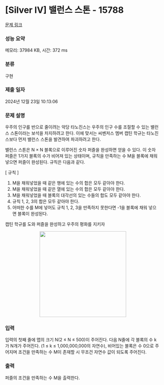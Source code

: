 # [Silver IV] 밸런스 스톤 - 15788 

[문제 링크](https://www.acmicpc.net/problem/15788) 

### 성능 요약

메모리: 37984 KB, 시간: 372 ms

### 분류

구현

### 제출 일자

2024년 12월 23일 10:13:06

### 문제 설명

<p>우주의 인구를 반으로 줄이려는 악당 타노진스는 우주의 인구 수를 조절할 수 있는 밸런스 스톤이라는 보석을 차지하려고 한다. 이에 맞서는 씨벤저스 멤버 캡틴 학규는 타노진스보다 먼저 밸런스 스톤을 발견하여 파괴하려고 한다.</p>

<p>밸런스 스톤은 N × N 블록으로 이루어진 숫자 퍼즐을 완성하면 얻을 수 있다. 이 숫자 퍼즐은 1가지 블록의 수가 비어져 있는 상태이며, 규칙을 만족하는 수 M을 블록에 채워넣으면 퍼즐이 완성된다. 규칙은 다음과 같다.</p>

<p>[ 규칙 ]</p>

<ol>
	<li>M을 채워넣었을 때 같은 행에 있는 수의 합은 모두 같아야 한다.</li>
	<li>M을 채워넣었을 때 같은 열에 있는 수의 합은 모두 같아야 한다.</li>
	<li>M을 채워넣었을 때 블록의 대각선의 있는 수들의 합도 모두 같아야 한다.</li>
	<li>규칙 1, 2, 3의 합은 모두 같아야 한다.</li>
	<li>어떠한 수를 M에 넣어도 규칙 1, 2, 3을 만족하지 못한다면 -1을 블록에 채워 넣으면 블록이 완성된다.</li>
</ol>

<p>캡틴 학규를 도와 퍼즐을 완성하고 우주의 평화를 지키자</p>

<p style="text-align: center;"><img alt="" src="https://onlinejudgeimages.s3-ap-northeast-1.amazonaws.com/problem/15788/1.png" style="width: 281px; height: 279px;"></p>

### 입력 

 <p>입력의 첫째 줄에 맵의 크기 N(2 ≤ N ≤ 500)이 주어진다. 다음 N줄에 각 블록의 수 k가 N개가 주어진다. (1 ≤ k ≤ 1,000,000,000의 자연수), 비어있는 블록은 수 0으로 주어지며 조건을 만족하는 수 M이 존재할 시 무조건 자연수 값이 되도록 주어진다.</p>

### 출력 

 <p>퍼즐의 조건을 만족하는 수 M을 출력한다.</p>

